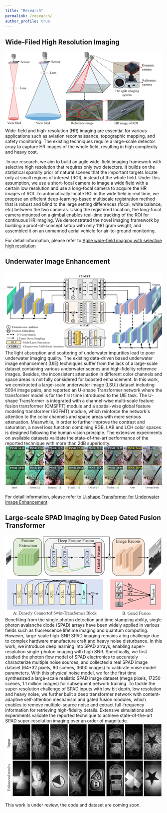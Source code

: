 ```yaml
---
title: "Research"
permalink: /research/
author_profile: true
---
```


## Wide-Filed High Resolution Imaging
![avatar](../images/oe.png)
   Wide-field and high-resolution (HR) imaging are essential for various applications such as aviation reconnaissance, topographic mapping, and safety monitoring. The existing techniques require a large-scale detector array to capture HR images of the whole field, resulting in high complexity and heavy cost. 

​    In our research, we aim to build an agile wide-field imaging framework with selective high resolution that requires only two detectors. It builds on the statistical sparsity prior of natural scenes that the important targets locate only at small regions of interest (ROI), instead of the whole field. Under this assumption, we use a short-focal camera to image a wide field with a certain low resolution and use a long-focal camera to acquire the HR images of ROI. To automatically locate ROI in the wide field in real time, we propose an efficient deep-learning-based multiscale registration method that is robust and blind to the large setting differences (focal, white balance, etc) between the two cameras. Using the registered location, the long-focal camera mounted on a gimbal enables real-time tracking of the ROI for continuous HR imaging. We demonstrated the novel imaging framework by building a proof-of-concept setup with only 1181 gram weight, and assembled it on an unmanned aerial vehicle for air-to-ground monitoring. 

For detail information, please refer to [Agile wide-field imaging with selective high resolution](https://www.osapublishing.org/oe/fulltext.cfm?uri=oe-29-22-35602)



##  Underwater Image Enhancement
![avatar](../images/ushape.png)
    The light absorption and scattering of underwater impurities lead to poor underwater imaging quality. The existing data-driven based underwater image enhancement (UIE) techniques suffer from the lack of a large-scale dataset containing various underwater scenes and high-fidelity reference images. Besides, the inconsistent attenuation in different color channels and space areas is not fully considered for boosted enhancement. In this work, we constructed a large-scale underwater image (LSUI) dataset including 5004 image pairs, and reported an U-shape Transformer network where the transformer model is for the first time introduced to the UIE task. The U-shape Transformer is integrated with a channel-wise multi-scale feature fusion transformer (CMSFFT) module and a spatial-wise global feature modeling transformer (SGFMT) module, which reinforce the network's attention to the color channels and space areas with more serious attenuation. Meanwhile, in order to further improve the contrast and saturation, a novel loss function combining RGB, LAB and LCH color spaces is designed following the human vision principle. The extensive experiments on available datasets validate the state-of-the-art performance of the reported technique with more than 2dB superiority. 
![avatar](../images/compare.png)

For detail information, please refer to [U-shape Transformer for Underwater Image Enhancement](https://lintaopeng.github.io/_pages/UIE%20Project%20Page.html)




##  Large-scale SPAD Imaging by Deep Gated Fusion Transformer
![avatar](../images/Gated_Fusion_Transformer.png)
    Benefiting from the single photon detection and time stamping ability, single photon avalanche diode (SPAD) arrays have been widely applied in various fields such as fluorescence lifetime imaging and quantum computing. However, large-scale high-SNR SPAD imaging remains a big challenge due to complex hardware manufacture craft and heavy noise disturbance. In this work, we introduce deep learning into SPAD arrays, enabling super-resolution single-photon imaging with high SNR. Specifically, we first studied the photon flow model of SPAD electronics to accurately characterize multiple noise sources, and collected a real SPAD image dataset (64*32 pixels, 90 scenes, 3600 images) to calibrate noise model parameters. With this physical noise model, we for the first time synthesized a large-scale realistic SPAD image dataset (mega pixels, 17250 scenes, 1.1 million images) for subsequent network training. To tackle the super-resolution challenge of SPAD inputs with low bit depth, low resolution and heavy noise, we further built a deep transformer network with content-adaptive self-attention mechanism and gated fusion modules, which enables to remove multiple-source noise and extract full-frequency information for retrieving high-fidelity details. Extensive simulations and experiments validate the reported technique to achieve state-of-the-art SPAD super-resolution imaging over an order of magnitude.
![avatar](../images/spad_test.png)

This work is under review, the code and dataset are coming soon.

